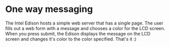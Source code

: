 One way messaging
============================
The Intel Edison hosts a simple web server that has a single page. The user fills out a web form with a message and chooses a color for the LCD screen. When you press submit, the Edison displays the message on the LCD screen and changes it's color to the color specified. That's it :)

